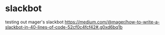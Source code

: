 # slackbot
testing out mager's slackbot https://medium.com/@mager/how-to-write-a-slackbot-in-40-lines-of-code-52cf0c4fcf42#.g0xd6bq1b
